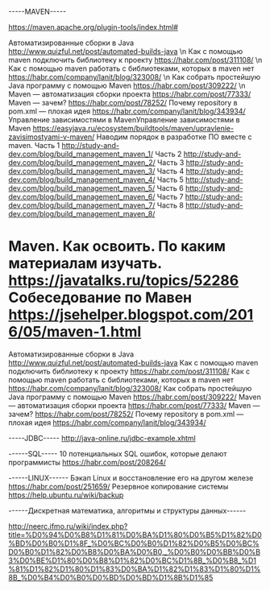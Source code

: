 -----MAVEN-----

https://maven.apache.org/plugin-tools/index.html#


Автоматизированные сборки в Java http://www.quizful.net/post/automated-builds-java \n
Как с помощью maven подключить библиотеку к проекту https://habr.com/post/311108/ \n
Как с помощью maven работать с библиотеками, которых в maven нет https://habr.com/company/lanit/blog/323008/ \n
Как собрать простейшую Java программу с помощью Maven https://habr.com/post/309222/ \n
Maven — автоматизация сборки проекта https://habr.com/post/77333/
Maven — зачем? https://habr.com/post/78252/
Почему repository в pom.xml — плохая идея https://habr.com/company/lanit/blog/343934/
Управление зависимостями в MavenУправление зависимостями в Maven https://easyjava.ru/ecosystem/buildtools/maven/upravlenie-zavisimostyami-v-maven/
Наводим порядок в разработке ПО вместе с maven.
Часть 1 http://study-and-dev.com/blog/build_management_maven_1/
Часть 2 http://study-and-dev.com/blog/build_management_maven_2/
Часть 3 http://study-and-dev.com/blog/build_management_maven_3/
Часть 4 http://study-and-dev.com/blog/build_management_maven_4/
Часть 5 http://study-and-dev.com/blog/build_management_maven_5/
Часть 6 http://study-and-dev.com/blog/build_management_maven_6/
Часть 7 http://study-and-dev.com/blog/build_management_maven_7/
Часть 8 http://study-and-dev.com/blog/build_management_maven_8/

Maven. Как освоить. По каким материалам изучать. https://javatalks.ru/topics/52286
Собеседование по Мавен https://jsehelper.blogspot.com/2016/05/maven-1.html
=======
Автоматизированные сборки в Java http://www.quizful.net/post/automated-builds-java
Как с помощью maven подключить библиотеку к проекту https://habr.com/post/311108/
Как с помощью maven работать с библиотеками, которых в maven нет https://habr.com/company/lanit/blog/323008/
Как собрать простейшую Java программу с помощью Maven https://habr.com/post/309222/
Maven — автоматизация сборки проекта https://habr.com/post/77333/
Maven — зачем? https://habr.com/post/78252/
Почему repository в pom.xml — плохая идея https://habr.com/company/lanit/blog/343934/



-----JDBC-----
http://java-online.ru/jdbc-example.xhtml



------SQL-----
10 потенциальных SQL ошибок, которые делают программисты
https://habr.com/post/208264/


------LINUX------
Бэкап Linux и восстановление его на другом железе https://habr.com/post/251659/
Резервное копирование системы https://help.ubuntu.ru/wiki/backup

------Дискретная математика, алгоритмы и структуры данных------

http://neerc.ifmo.ru/wiki/index.php?title=%D0%94%D0%B8%D1%81%D0%BA%D1%80%D0%B5%D1%82%D0%BD%D0%B0%D1%8F_%D0%BC%D0%B0%D1%82%D0%B5%D0%BC%D0%B0%D1%82%D0%B8%D0%BA%D0%B0,_%D0%B0%D0%BB%D0%B3%D0%BE%D1%80%D0%B8%D1%82%D0%BC%D1%8B_%D0%B8_%D1%81%D1%82%D1%80%D1%83%D0%BA%D1%82%D1%83%D1%80%D1%8B_%D0%B4%D0%B0%D0%BD%D0%BD%D1%8B%D1%85

